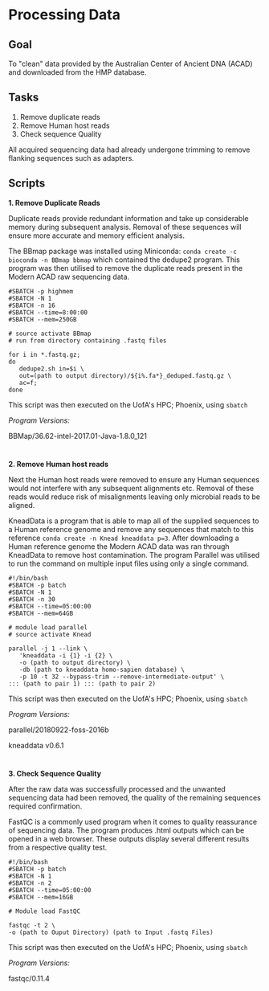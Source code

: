 Processing Data
================

## Goal
To "clean" data provided by the Australian Center of Ancient DNA (ACAD) and downloaded from the HMP database.

## Tasks
 1. Remove duplicate reads
 2. Remove Human host reads
 3. Check sequence Quality

All acquired sequencing data had already undergone trimming to remove flanking sequences such as adapters.

## Scripts
**1. Remove Duplicate Reads**

Duplicate reads provide redundant information and take up considerable memory during subsequent analysis. Removal of these sequences will ensure more accurate and memory efficient analysis.

The BBmap package was installed using Miniconda:
`conda create -c bioconda -n BBmap bbmap`
which contained the dedupe2 program. This program was then utilised to remove the duplicate reads present in the Modern ACAD raw sequencing data.

    #SBATCH -p highmem
    #SBATCH -N 1
    #SBATCH -n 16
    #SBATCH --time=8:00:00
    #SBATCH --mem=250GB
    
    # source activate BBmap
    # run from directory containing .fastq files
    
    for i in *.fastq.gz;
    do 
       dedupe2.sh in=$i \
       out=(path to output directory)/${i%.fa*}_deduped.fastq.gz \
       ac=f; 
    done

This script was then executed on the UofA's HPC; Phoenix, using `sbatch`


*Program Versions:*

BBMap/36.62-intel-2017.01-Java-1.8.0_121
#
**2. Remove Human host reads**

Next the Human host reads were removed to ensure any Human sequences would not interfere with any subsequent alignments etc. Removal of these reads would reduce risk of misalignments leaving only microbial reads to be aligned.

KneadData is a program that is able to map all of the supplied sequences to a Human reference genome and remove any sequences that match to this reference `conda create -n Knead kneaddata p=3`. After downloading a Human reference genome the Modern ACAD data was ran through KneadData to remove host contamination. The program Parallel was utilised to run the command on multiple input files using only a single command.

    #!/bin/bash
    #SBATCH -p batch
    #SBATCH -N 1
    #SBATCH -n 30
    #SBATCH --time=05:00:00
    #SBATCH --mem=64GB
   
    # module load parallel
    # source activate Knead
    
    parallel -j 1 --link \
       'kneaddata -i {1} -i {2} \
       -o (path to output directory) \
       -db (path to kneaddata homo-sapien database) \
       -p 10 -t 32 --bypass-trim --remove-intermediate-output' \
    ::: (path to pair 1) ::: (path to pair 2)
This script was then executed on the UofA's HPC; Phoenix, using `sbatch`


*Program Versions:*

parallel/20180922-foss-2016b

kneaddata v0.6.1
#
**3. Check Sequence Quality**

After the raw data was successfully processed and the unwanted sequencing data had been removed, the quality of the remaining sequences required confirmation.

FastQC is a commonly used program when it comes to quality reassurance of sequencing data. The program produces .html outputs which can be opened in a web browser. These outputs display several different results from a respective quality test.

    #!/bin/bash
    #SBATCH -p batch
    #SBATCH -N 1
    #SBATCH -n 2
    #SBATCH --time=05:00:00
    #SBATCH --mem=16GB

    # Module load FastQC
   
    fastqc -t 2 \
    -o (path to Ouput Directory) (path to Input .fastq Files)
This script was then executed on the UofA's HPC; Phoenix, using `sbatch`


*Program Versions:*

fastqc/0.11.4
#

